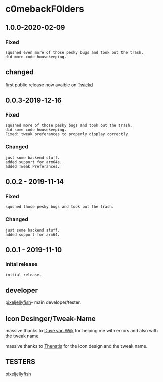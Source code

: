 # c0mebackF0lders

## 1.0.0-2020-02-09

### Fixed

```text
squshed even more of those pesky bugs and took out the trash.
did more code housekeeping.
```

## changed

first public release now avaible on [Twickd](https://repo.twickd.com/package/com.twickd.pixeljellyfish.c0mebackf0lders)


## 0.0.3-2019-12-16

### Fixed ##

```text
squshed more of those pesky bugs and took out the trash.
did some code housekeeping.
Fixed: tweak preferances to properly display correctly.
```

### Changed ##

```text
just some backend stuff.
added support for arm64e.
added Tweak Preferances.
```

## 0.0.2 - 2019-11-14

### Fixed ##

```text
squshed those pesky bugs and took out the trash.
```

### Changed ##

```text
just some backend stuff.
added support for arm64.
```

## 0.0.1 - 2019-11-10

### inital release

```text
initial release.
```

## developer ##

[pixeljellyfish](https://twitter.com/pixeljellyfish)- main developer/tester.

## Icon Desinger/Tweak-Name ##

massive thanks to [Dave van Wijk](https://twitter.com/DaveWijk) for helping me with errors and also with the tweak name.

massive thanks to [Thenatis](https://twitter.com/thenatis1) for the icon design and the tweak name.

## TESTERS ##
[pixeljellyfish](https://twitter.com/pixeljellyfish)
